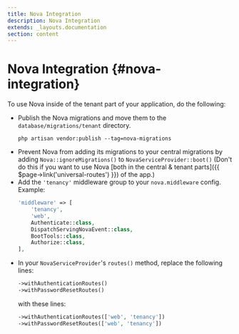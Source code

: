 ```yaml
---
title: Nova Integration
description: Nova Integration
extends: _layouts.documentation
section: content
---
```


# Nova Integration {#nova-integration}

To use Nova inside of the tenant part of your application, do the following:
- Publish the Nova migrations and move them to the `database/migrations/tenant` directory.
    ```none
    php artisan vendor:publish --tag=nova-migrations
    ```
- Prevent Nova from adding its migrations to your central migrations by adding `Nova::ignoreMigrations()` to `NovaServiceProvider::boot()` (Don't do this if you want to use Nova [both in the central & tenant parts]({{ $page->link('universal-routes') }}) of the app.)
- Add the `'tenancy'` middleware group to your `nova.middleware` config. Example:
    ```php
    'middleware' => [
        'tenancy',
        'web',
        Authenticate::class,
        DispatchServingNovaEvent::class,
        BootTools::class,
        Authorize::class,
    ],
    ```
- In your `NovaServiceProvider`'s `routes()` method, replace the following lines:
    ```php
    ->withAuthenticationRoutes()
    ->withPasswordResetRoutes()
    ```
    with these lines:
    ```php
    ->withAuthenticationRoutes(['web', 'tenancy'])
    ->withPasswordResetRoutes(['web', 'tenancy'])
    ```
